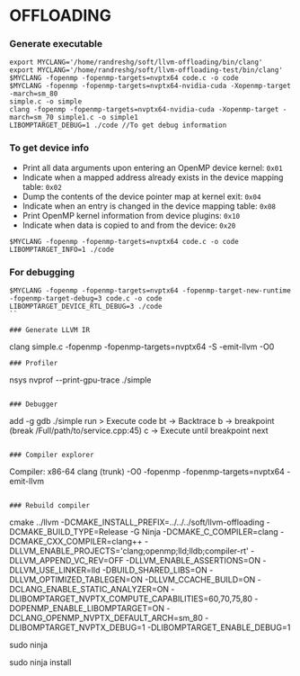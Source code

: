 # OFFLOADING

### Generate executable
```
export MYCLANG='/home/randreshg/soft/llvm-offloading/bin/clang'
export MYCLANG='/home/randreshg/soft/llvm-offloading-test/bin/clang'
$MYCLANG -fopenmp -fopenmp-targets=nvptx64 code.c -o code
$MYCLANG -fopenmp -fopenmp-targets=nvptx64-nvidia-cuda -Xopenmp-target -march=sm_80 
simple.c -o simple
clang -fopenmp -fopenmp-targets=nvptx64-nvidia-cuda -Xopenmp-target -march=sm_70 simple1.c -o simple1
LIBOMPTARGET_DEBUG=1 ./code //To get debug information
```
### To get device info
- Print all data arguments upon entering an OpenMP device kernel: ``0x01``
- Indicate when a mapped address already exists in the device mapping table: ``0x02``
- Dump the contents of the device pointer map at kernel exit: ``0x04``
- Indicate when an entry is changed in the device mapping table: ``0x08``
- Print OpenMP kernel information from device plugins: ``0x10``
- Indicate when data is copied to and from the device: ``0x20``
```
$MYCLANG -fopenmp -fopenmp-targets=nvptx64 code.c -o code
LIBOMPTARGET_INFO=1 ./code
```

### For debugging

```
$MYCLANG -fopenmp -fopenmp-targets=nvptx64 -fopenmp-target-new-runtime -fopenmp-target-debug=3 code.c -o code
LIBOMPTARGET_DEVICE_RTL_DEBUG=3 ./code
``

### Generate LLVM IR
```
clang simple.c -fopenmp -fopenmp-targets=nvptx64 -S -emit-llvm -O0
```
### Profiler
```
nsys nvprof --print-gpu-trace ./simple

```

### Debugger
```
add -g
gdb ./simple
run > Execute code
bt -> Backtrace
b -> breakpoint (break /Full/path/to/service.cpp:45)
c -> Execute until breakpoint
next
```

### Compiler explorer
```
Compiler: x86-64 clang (trunk)
-O0 -fopenmp -fopenmp-targets=nvptx64 -emit-llvm
```

### Rebuild compiler
```
cmake ../llvm  -DCMAKE_INSTALL_PREFIX=../../../soft/llvm-offloading -DCMAKE_BUILD_TYPE=Release -G Ninja  -DCMAKE_C_COMPILER=clang -DCMAKE_CXX_COMPILER=clang++ -DLLVM_ENABLE_PROJECTS='clang;openmp;lld;lldb;compiler-rt' -DLLVM_APPEND_VC_REV=OFF -DLLVM_ENABLE_ASSERTIONS=ON -DLLVM_USE_LINKER=lld  -DBUILD_SHARED_LIBS=ON -DLLVM_OPTIMIZED_TABLEGEN=ON -DLLVM_CCACHE_BUILD=ON -DCLANG_ENABLE_STATIC_ANALYZER=ON  -DLIBOMPTARGET_NVPTX_COMPUTE_CAPABILITIES=60,70,75,80 -DOPENMP_ENABLE_LIBOMPTARGET=ON -DCLANG_OPENMP_NVPTX_DEFAULT_ARCH=sm_80 -DLIBOMPTARGET_NVPTX_DEBUG=1 -DLIBOMPTARGET_ENABLE_DEBUG=1

sudo ninja

sudo ninja install

```